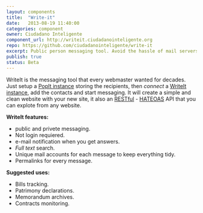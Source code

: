 ```yaml
---
layout: components
title:  "Write-it"
date:   2013-08-19 11:40:00
categories: component
owner: Ciudadano Inteligente
component_url: http://writeit.ciudadanointeligente.org
repo: https://github.com/ciudadanointeligente/write-it
excerpt: Public person messaging tool. Avoid the hassle of mail servers, creating special gmail accounts for your website. If you want your user to send messages you're in the right place. Just write it, we deliver it...
publish: true
status: Beta
---
```


WriteIt is the messaging tool that every webmaster wanted for decades. Just setup a [PopIt instance][popit] storing the recipients, then _connect_ a [WriteIt instance][writeit], add the contacts and start messaging. It will create a simple and clean website with your new site, it also an [RESTful][api] - [HATEOAS][hateoas] API that you can explote from any website.

**WriteIt features:**

+ public and privete messaging.
+ Not login requiered.
+ e-mail notification when you get answers.
+ _Full text_ search.
+ Unique mail accounts for each message to keep everything tidy.
+ Permalinks for every message.

**Suggested uses:**

+ Bills tracking.
+ Patrimony declarations.
+ Memorandum archives.
+ Contracts monitoring.

[writeit]: http://writeit.ciudadanointeligente.org
[api]: http://en.wikipedia.org/wiki/Representational_state_transfer#RESTful_web_APIs
[popit]: http://poplus.org/posts/popit
[hateoas]: http://en.wikipedia.org/wiki/HATEOAS